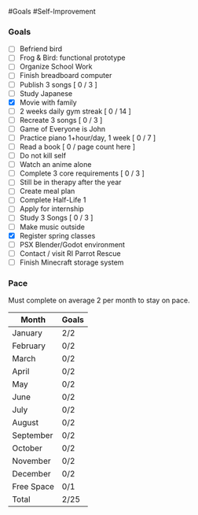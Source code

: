 #Goals #Self-Improvement

### Goals
- [ ] Befriend bird
- [ ] Frog & Bird: functional prototype
- [ ] Organize School Work
- [ ] Finish breadboard computer
- [ ] Publish 3 songs \[ 0 / 3 ]
- [ ] Study Japanese
- [x] Movie with family
- [ ] 2 weeks daily gym streak \[ 0 / 14 ]
- [ ] Recreate 3 songs \[ 0 / 3 ]
- [ ] Game of Everyone is John
- [ ] Practice piano 1+hour/day, 1 week \[ 0 / 7 ]
- [ ] Read a book \[ 0 / page count here ]
- [ ] Do not kill self
- [ ] Watch an anime alone
- [ ] Complete 3 core requirements \[ 0 / 3 ]
- [ ] Still be in therapy after the year
- [ ] Create meal plan
- [ ] Complete Half-Life 1
- [ ] Apply for internship
- [ ] Study 3 Songs \[ 0 / 3 ]
- [ ] Make music outside
- [x] Register spring classes
- [ ] PSX Blender/Godot environment
- [ ] Contact / visit RI Parrot Rescue
- [ ] Finish Minecraft storage system

### Pace
Must complete on average 2 per month to stay on pace.

| Month | Goals |
| ---- | ---- |
| January | 2/2 |
| February | 0/2 |
| March | 0/2 |
| April | 0/2 |
| May | 0/2 |
| June | 0/2 |
| July | 0/2 |
| August | 0/2 |
| September | 0/2 |
| October | 0/2 |
| November | 0/2 |
| December | 0/2 |
| Free Space | 0/1 |
| Total | 2/25 |
